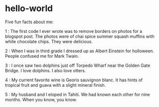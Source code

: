 # hello-world

Five fun facts about me:

1 : The first code I ever wrote was to remove borders on photos for a blogspot post. The photos were of chai spice summer squash muffins with white chocolate chips. They were delicious.

2 : When I was in third grade I dressed up as Albert Einstein for holloween. People confused me for Mark Twain.

3 : I once saw two dolphins just off Torpedo Wharf near the Golden Gate Bridge. I love dolphins. I also love otters.

4 : My current favorite wine is Georis sauvignon blanc. It has hints of tropical fruit and guava with a slight mineral finish. 

5 : My husband and I eloped in Tahiti. We had known each other for nine months. When you know, you know.
